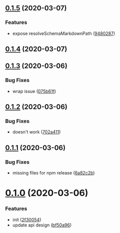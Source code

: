 ## [0.1.5](https://github.com/rich-lab/json-schema-2-markdown/compare/v0.1.4...v0.1.5) (2020-03-07)


### Features

* expose resolveSchemaMarkdownPath ([9480287](https://github.com/rich-lab/json-schema-2-markdown/commit/9480287d1b66cb3a8279c97892d512c890853c0f))



## [0.1.4](https://github.com/rich-lab/json-schema-2-markdown/compare/v0.1.3...v0.1.4) (2020-03-07)



## [0.1.3](https://github.com/rich-lab/json-schema-2-markdown/compare/v0.1.2...v0.1.3) (2020-03-06)


### Bug Fixes

* wrap issue ([075b61f](https://github.com/rich-lab/json-schema-2-markdown/commit/075b61f54696814877ed216f7e9c4d8df0ebf7ce))



## [0.1.2](https://github.com/rich-lab/json-schema-2-markdown/compare/v0.1.1...v0.1.2) (2020-03-06)


### Bug Fixes

* doesn't work ([702a411](https://github.com/rich-lab/json-schema-2-markdown/commit/702a41196c2dddd41ccebfdab4cbe0074d987549))



## [0.1.1](https://github.com/rich-lab/json-schema-2-markdown/compare/v0.1.0...v0.1.1) (2020-03-06)


### Bug Fixes

* missing files for npm release ([6a82c2b](https://github.com/rich-lab/json-schema-2-markdown/commit/6a82c2b6175a54689d8dcd5edd70e9183b7f5c97))



# [0.1.0](https://github.com/rich-lab/json-schema-2-markdown/compare/2f300544e962a3f37415178df200711ffea6e8a6...v0.1.0) (2020-03-06)


### Features

* init ([2f30054](https://github.com/rich-lab/json-schema-2-markdown/commit/2f300544e962a3f37415178df200711ffea6e8a6))
* update api design ([bf50a96](https://github.com/rich-lab/json-schema-2-markdown/commit/bf50a965ddb6d97bb644f7c88b26ef43afad2ecc))



